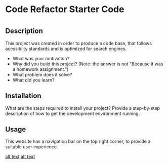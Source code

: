 # Code Refactor Starter Code


# <Horiseon>

## Description

This project was created in order to produce a code base, that follows acessiblity standards and is optimized for search engines. 

- What was your motivation?
- Why did you build this project? (Note: the answer is not "Because it was a homework assignment.")
- What problem does it solve?
- What did you learn?


## Installation

What are the steps required to install your project? Provide a step-by-step description of how to get the development environment running.

## Usage

This website has a navigation bar on the top right corner, to provide a suitable user experience. 

[alt text](assets/images/Readme1.jpg)
[alt text](assets/images/Readme2.jpg)



